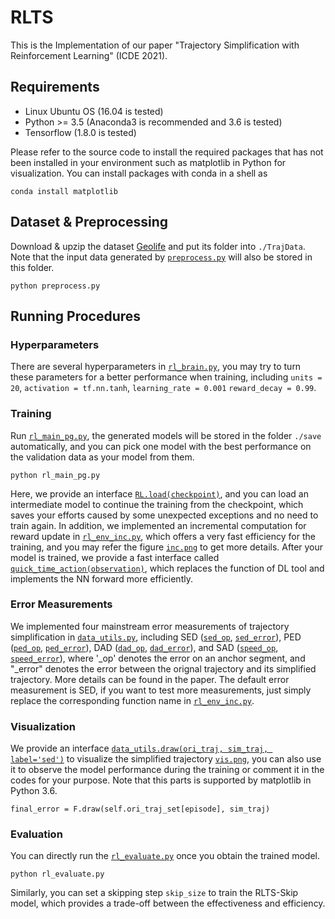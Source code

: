 # RLTS

This is the Implementation of our paper "Trajectory Simplification with Reinforcement Learning" (ICDE 2021).

## Requirements

* Linux Ubuntu OS (16.04 is tested)
* Python >= 3.5 (Anaconda3 is recommended and 3.6 is tested)
* Tensorflow (1.8.0 is tested)

Please refer to the source code to install the required packages that has not been installed in your environment such as matplotlib in Python for visualization. You can install packages with conda in a shell as

```
conda install matplotlib
```

## Dataset & Preprocessing

Download & upzip the dataset [Geolife](http://research.microsoft.com/en-us/downloads/b16d359d-d164-469e-9fd4-daa38f2b2e13/) and put its folder into `./TrajData`. Note that the input data generated by [`preprocess.py`](preprocess.py) will also be stored in this folder.

```
python preprocess.py
```

## Running Procedures

### Hyperparameters
There are several hyperparameters in [`rl_brain.py`](./online-rlts/rl_brain.py), you may try to turn these parameters for a better performance when training, including `units = 20`, `activation = tf.nn.tanh`, `learning_rate = 0.001` `reward_decay = 0.99`.

### Training

Run [`rl_main_pg.py`](./online-rlts/rl_main_pg.py), the generated models will be stored in the folder `./save` automatically, and you can pick one model with the best performance on the validation data as your model from them.

```
python rl_main_pg.py
```
Here, we provide an interface [`RL.load(checkpoint)`](./online-rlts/rl_brain.py), and you can load an intermediate model to continue the training from the checkpoint, which saves your efforts caused by some unexpected exceptions and no need to train again.
In addition, we implemented an incremental computation for reward update in [`rl_env_inc.py`](./online-rlts/rl_env_inc.py), which offers a very fast efficiency for the training, and you may refer the figure [`inc.png`](./online-rlts/inc.png) to get more details.
After your model is trained, we provide a fast interface called [`quick_time_action(observation)`](./online-rlts/rl_brain.py), which replaces the function of DL tool and implements the NN forward more efficiently.

### Error Measurements
We implemented four mainstream error measurements of trajectory simplification in [`data_utils.py`](./online-rlts/data_utils.py), including SED ([`sed_op`](./online-rlts/data_utils.py), [`sed_error`](./online-rlts/data_utils.py)), PED ([`ped_op`](./online-rlts/data_utils.py), [`ped_error`](./online-rlts/data_utils.py)), DAD ([`dad_op`](./online-rlts/data_utils.py), [`dad_error`](./online-rlts/data_utils.py)), and SAD ([`speed_op`](./online-rlts/data_utils.py), [`speed_error`](./online-rlts/data_utils.py)), where '_op' denotes the error on an anchor segment, and "_error" denotes the error between the orignal trajectory and its simplified trajectory. More details can be found in the paper. The default error measurement is SED, if you want to test more measurements, just simply replace the corresponding function name in [`rl_env_inc.py`](./online-rlts/rl_env_inc.py).

### Visualization

We provide an interface [`data_utils.draw(ori_traj, sim_traj, label='sed')`](./online-rlts/data_utils.py) to visualize the simplified trajectory [`vis.png`](./online-rlts/vis.png), you can also use it to observe the model performance during the training or comment it in the codes for your purpose. Note that this parts is supported by matplotlib in Python 3.6.
```
final_error = F.draw(self.ori_traj_set[episode], sim_traj)
```

### Evaluation

You can directly run the [`rl_evaluate.py`](./online-rlts/rl_evaluate.py) once you obtain the trained model.

```
python rl_evaluate.py
```
Similarly, you can set a skipping step `skip_size` to train the RLTS-Skip model, which provides a trade-off between the effectiveness and efficiency.
